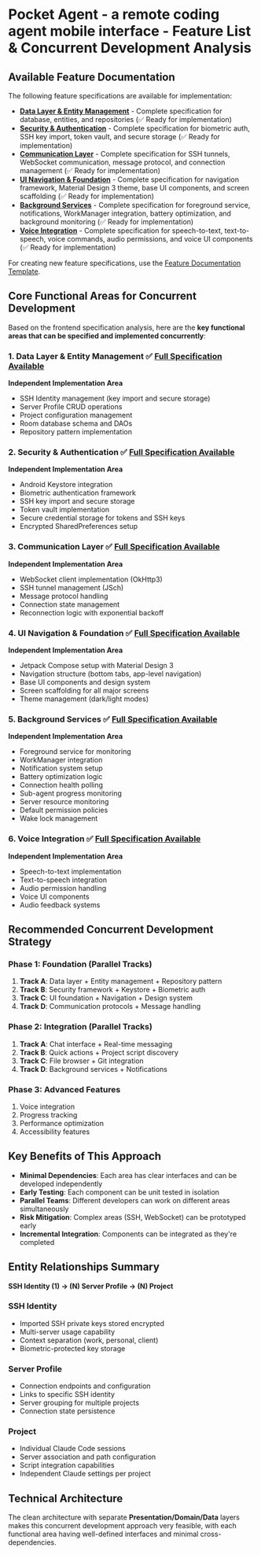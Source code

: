 # Pocket Agent - a remote coding agent mobile interface - Feature List & Concurrent Development Analysis

## Available Feature Documentation

The following feature specifications are available for implementation:

- **[Data Layer & Entity Management](./data-layer-entity-management.feat.md)** - Complete specification for database, entities, and repositories (✅ Ready for implementation)
- **[Security & Authentication](./security-authentication.feat.md)** - Complete specification for biometric auth, SSH key import, token vault, and secure storage (✅ Ready for implementation)
- **[Communication Layer](./communication-layer.feat.md)** - Complete specification for SSH tunnels, WebSocket communication, message protocol, and connection management (✅ Ready for implementation)
- **[UI Navigation & Foundation](./ui-navigation-foundation.feat.md)** - Complete specification for navigation framework, Material Design 3 theme, base UI components, and screen scaffolding (✅ Ready for implementation)
- **[Background Services](./background-services.feat.md)** - Complete specification for foreground service, notifications, WorkManager integration, battery optimization, and background monitoring (✅ Ready for implementation)
- **[Voice Integration](./voice-integration.feat.md)** - Complete specification for speech-to-text, text-to-speech, voice commands, audio permissions, and voice UI components (✅ Ready for implementation)

For creating new feature specifications, use the [Feature Documentation Template](./feature-document-structure.template.md).

## Core Functional Areas for Concurrent Development

Based on the frontend specification analysis, here are the **key functional areas that can be specified and implemented concurrently**:

### 1. **Data Layer & Entity Management** ✅ **[Full Specification Available](./data-layer-entity-management.feat.md)**
**Independent Implementation Area**
- SSH Identity management (key import and secure storage)
- Server Profile CRUD operations  
- Project configuration management
- Room database schema and DAOs
- Repository pattern implementation

### 2. **Security & Authentication** ✅ **[Full Specification Available](./security-authentication.feat.md)**
**Independent Implementation Area**
- Android Keystore integration
- Biometric authentication framework
- SSH key import and secure storage
- Token vault implementation
- Secure credential storage for tokens and SSH keys
- Encrypted SharedPreferences setup

### 3. **Communication Layer** ✅ **[Full Specification Available](./communication-layer.feat.md)**
**Independent Implementation Area** 
- WebSocket client implementation (OkHttp3)
- SSH tunnel management (JSch)
- Message protocol handling
- Connection state management
- Reconnection logic with exponential backoff

### 4. **UI Navigation & Foundation** ✅ **[Full Specification Available](./ui-navigation-foundation.feat.md)**
**Independent Implementation Area**
- Jetpack Compose setup with Material Design 3
- Navigation structure (bottom tabs, app-level navigation)
- Base UI components and design system
- Screen scaffolding for all major screens
- Theme management (dark/light modes)

### 5. **Background Services** ✅ **[Full Specification Available](./background-services.feat.md)**
**Independent Implementation Area**
- Foreground service for monitoring
- WorkManager integration  
- Notification system setup
- Battery optimization logic
- Connection health polling
- Sub-agent progress monitoring
- Server resource monitoring
- Default permission policies
- Wake lock management

### 6. **Voice Integration** ✅ **[Full Specification Available](./voice-integration.feat.md)**
**Independent Implementation Area**
- Speech-to-text implementation
- Text-to-speech integration
- Audio permission handling
- Voice UI components
- Audio feedback systems

## Recommended Concurrent Development Strategy

### **Phase 1: Foundation (Parallel Tracks)**
1. **Track A**: Data layer + Entity management + Repository pattern
2. **Track B**: Security framework + Keystore + Biometric auth
3. **Track C**: UI foundation + Navigation + Design system
4. **Track D**: Communication protocols + Message handling

### **Phase 2: Integration (Parallel Tracks)**
1. **Track A**: Chat interface + Real-time messaging
2. **Track B**: Quick actions + Project script discovery
3. **Track C**: File browser + Git integration  
4. **Track D**: Background services + Notifications

### **Phase 3: Advanced Features**
1. Voice integration
2. Progress tracking
3. Performance optimization
4. Accessibility features

## Key Benefits of This Approach

- **Minimal Dependencies**: Each area has clear interfaces and can be developed independently
- **Early Testing**: Each component can be unit tested in isolation
- **Parallel Teams**: Different developers can work on different areas simultaneously
- **Risk Mitigation**: Complex areas (SSH, WebSocket) can be prototyped early
- **Incremental Integration**: Components can be integrated as they're completed

## Entity Relationships Summary

**SSH Identity (1) → (N) Server Profile → (N) Project**

### SSH Identity
- Imported SSH private keys stored encrypted
- Multi-server usage capability
- Context separation (work, personal, client)
- Biometric-protected key storage

### Server Profile  
- Connection endpoints and configuration
- Links to specific SSH identity
- Server grouping for multiple projects
- Connection state persistence

### Project
- Individual Claude Code sessions
- Server association and path configuration
- Script integration capabilities
- Independent Claude settings per project

## Technical Architecture

The clean architecture with separate **Presentation/Domain/Data** layers makes this concurrent development approach very feasible, with each functional area having well-defined interfaces and minimal cross-dependencies.